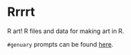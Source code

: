# Rrrrt
R art!
R files and data for making art in R.

`#genuary` prompts can be found [here](https://genuary2021.github.io/prompts#jan4).